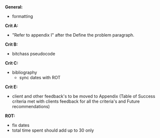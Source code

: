 **General:**

- formatting

**Crit A:**

- "Refer to appendix I" after the Define the problem paragraph.

**Crit B:**

- bitchass pseudocode

**Crit C:**

- bibliography
  - sync dates with ROT

**Crit E:**

- client and other feedback's to be moved to Appendix (Table of Success criteria met with clients feedback for all the criteria's and Future recommendations)

**ROT:**

- fix dates
- total time spent should add up to 30 only
